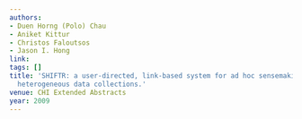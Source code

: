 ```yaml
---
authors:
- Duen Horng (Polo) Chau
- Aniket Kittur
- Christos Faloutsos
- Jason I. Hong
link:
tags: []
title: 'SHIFTR: a user-directed, link-based system for ad hoc sensemaking of large
  heterogeneous data collections.'
venue: CHI Extended Abstracts
year: 2009
---
```

